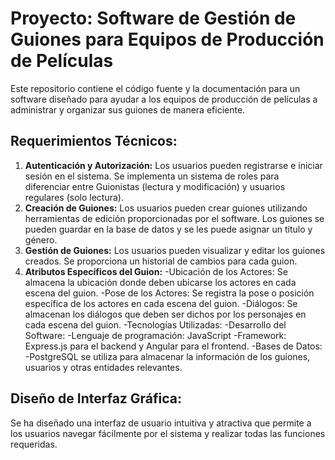 # Proyecto: Software de Gestión de Guiones para Equipos de Producción de Películas
Este repositorio contiene el código fuente y la documentación para un software diseñado para ayudar a los equipos de producción de películas a administrar y organizar sus guiones de manera eficiente.

## Requerimientos Técnicos:
1. **Autenticación y Autorización:**
Los usuarios pueden registrarse e iniciar sesión en el sistema.
Se implementa un sistema de roles para diferenciar entre Guionistas (lectura y modificación) y usuarios regulares (solo lectura).
2. **Creación de Guiones:**
Los usuarios pueden crear guiones utilizando herramientas de edición proporcionadas por el software.
Los guiones se pueden guardar en la base de datos y se les puede asignar un título y género.
3. **Gestión de Guiones:**
Los usuarios pueden visualizar y editar los guiones creados.
Se proporciona un historial de cambios para cada guion.
4. **Atributos Específicos del Guion:**
-Ubicación de los Actores: Se almacena la ubicación donde deben ubicarse los actores en cada escena del guion.
-Pose de los Actores: Se registra la pose o posición específica de los actores en cada escena del guion.
-Diálogos: Se almacenan los diálogos que deben ser dichos por los personajes en cada escena del guion.
-Tecnologías Utilizadas:
    -Desarrollo del Software:
        -Lenguaje de programación: JavaScript
        -Framework: Express.js para el backend y Angular para el frontend.
    -Bases de Datos:
        -PostgreSQL se utiliza para almacenar la información de los guiones, usuarios y otras entidades relevantes.
## Diseño de Interfaz Gráfica:
Se ha diseñado una interfaz de usuario intuitiva y atractiva que permite a los usuarios navegar fácilmente por el sistema y realizar todas las funciones requeridas.